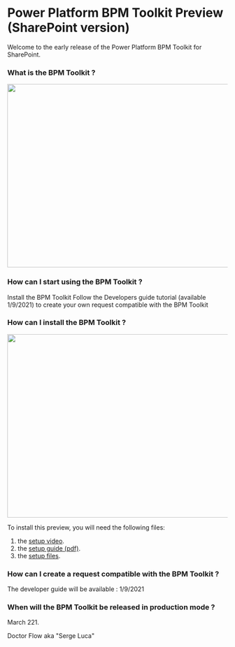 # Power Platform BPM Toolkit Preview (SharePoint version)

Welcome to the early release of the Power Platform BPM Toolkit for SharePoint.  


### What is the BPM Toolkit ?

<img src="https://github.com/sergeluca/Power-Platform-BPM-Toolkit/blob/main/BPM%20Toolkit%20facts.jpg" width="760" height="420">

### How can I start using the BPM Toolkit ?

Install the BPM Toolkit 
Follow the Developers guide tutorial (available 1/9/2021) to create your own request compatible with the BPM Toolkit

### How can I install the BPM Toolkit ?

<img src="https://github.com/sergeluca/Power-Platform-BPM-Toolkit/blob/main/BPM%20Toolkit%20Setup.jpg" width="760" height="420">
  
To install this preview, you will need the following files:  

1. the [setup video](https://www.youtube.com/watch?v=fwlPDj7IEpE&feature=youtu.be).
2. the [setup guide (pdf)](https://github.com/sergeluca/Power-Platform-BPM-Toolkit/blob/main/BPM%20Toolkit%20setup%20guide.pdf).
3. the [setup files](https://github.com/sergeluca/Power-Platform-BPM-Toolkit/blob/main/BPM%20Toolkit%20Setup_2020-12-24.zip).

### How can I create a request compatible with the BPM Toolkit ? 

The developer guide will be available : 1/9/2021


### When will the BPM Toolkit be released in production mode ? 

March 221.



Doctor Flow aka "Serge Luca"
